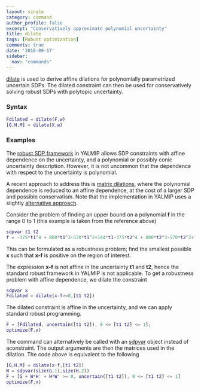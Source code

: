 ```yaml
---
layout: single
category: command
author_profile: false
excerpt: "Conservatively approximate polynomial uncertainty"
title: dilate
tags: [Robust optimization]
comments: true
date: '2016-09-17'
sidebar:
  nav: "commands"
---
```


[dilate](/command/dilate) is used to derive affine dilations for polynomially parametrized uncertain SDPs. The dilated constraint can then be used for conservatively solving robust SDPs with polytopic uncertainty.

### Syntax

````matlab
Fdilated = dilate(F,w)
[G,H,M] = dilate(X,w)
````

### Examples

The [robust SDP framework](/tutorial/robustoptimization) in YALMIP allows SDP constraints with affine dependence on the uncertainty, and a polynomial or possibly conic uncertainty description. However, it is not uncommon that the dependence with respect to the uncertainty is polynomial.

A recent approach to address this is [matrix dilations](http://www.keisu.t.u-tokyo.ac.jp/Research/METR/2006/METR06-10.pdf), where the polynomial dependence is reduced to an affine dependence, at the cost of a larger SDP and possible conservatism. Note that the implementation in YALMIP uses a slightly [alternative approach](http://www.control.isy.liu.se/publications/doc?id=1879).

Consider the problem of finding an upper bound on a polynomial **f** in the range 0 to 1 (this example is taken from the reference above)

````matlab
sdpvar t1 t2
f = -375*t1^4 + 800*t1^3-570*t1^2+144*t1-375*t2^4 + 800*t2^3-570*t2^2+144*t2
````

This can be formulated as a robustness problem; find the smallest possible **x** such that **x-f** is positive on the region of interest.

The expression **x-f** is not affine in the uncertainty **t1** and **t2**, hence the standard robust framework in YALMIP is not applicable. To get a robustness problem with affine dependence, we dilate the constraint

````matlab
sdpvar x
Fdilated = dilate(x-f>=0,[t1 t2])
````

The dilated constraint is affine in the uncertainty, and we can apply standard robust programming.

````matlab
F = [Fdilated, uncertain([t1 t2]), 0 <= [t1 t2] <= 1];
optimize(F,x)
````

The command can alternatively be called with an [sdpvar](/command/sdpvar) object instead of aconstraint. The output arguments are then the matrices used in the dilation. The code above is equivalent to the following

````matlab
[G,H,M] = dilate(x-f,[t1 t2])
W = sdpvar(size(G,1),size(H,2))
F = [G + W*H' + H*W' >= 0, uncertain([t1 t2]), 0 <= [t1 t2] <= 1]
optimize(F,x)
````
